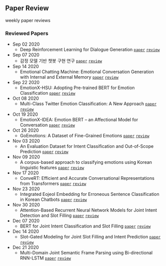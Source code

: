 ## Paper Review
weekly paper reviews

### Reviewed Papers
 - Sep 02 2020
   - Deep Reinforcement Learning for Dialogue Generation [`paper`](https://arxiv.org/pdf/1606.01541.pdf) [`review`](https://github.com/ekgp908/Paper_Review/blob/master/paper/Deep_Reinforcement_Learning_for_Dialogue_Generation.md)
 - Sep 07 2020
   - 감정 모델 기반 챗봇 구현 연구 [`paper`](http://www.riss.kr/search/detail/DetailView.do?p_mat_type=be54d9b8bc7cdb09&control_no=1c8aa0b6069e1616ffe0bdc3ef48d419) [`review`](https://github.com/ekgp908/Paper_Review/blob/master/paper/%EA%B0%90%EC%A0%95_%EB%AA%A8%EB%8D%B8_%EA%B8%B0%EB%B0%98_%EC%B1%97%EB%B4%87_%EA%B5%AC%ED%98%84_%EC%97%B0%EA%B5%AC.md)
 - Sep 14 2020
   - Emotional Chatting Machine: Emotional Conversation Generation with Internal and External Memory [`paper`](https://arxiv.org/pdf/1704.01074.pdf) [`review`](https://github.com/ekgp908/Paper_Review/blob/master/paper/Emotional_Chatting_Machine.md)
 - Sep 22 2020
   - EmotionX-HSU: Adopting Pre-trained BERT for Emotion Classification [`paper`](https://arxiv.org/pdf/1907.09669.pdf) [`review`](https://github.com/ekgp908/Paper_Review/blob/master/paper/EmotionX-HSU.md)
 - Oct 08 2020
   - Multi-Class Twitter Emotion Classification: A New Approach [`paper`](https://www.researchgate.net/publication/269670995_Multi-Class_Twitter_Emotion_Classification_A_New_Approach) [`review`](https://github.com/ekgp908/Paper_Review/blob/master/paper/Multi-Class_Twitter_Emotion_Classification.md)
 - Oct 19 2020
   - EmotionX-IDEA: Emotion BERT – an Affectional Model for Conversation [`paper`](https://arxiv.org/pdf/1908.06264.pdf) [`review`](https://github.com/ekgp908/Paper_Review/blob/master/paper/EmotionX-IDEA.md)
 - Oct 26 2020
   - GoEmotions: A Dataset of Fine-Grained Emotions [`paper`](https://arxiv.org/pdf/2005.00547.pdf) [`review`](https://github.com/ekgp908/Paper_Review/blob/master/paper/GoEmotions.md)
 - Nov 03 2020
   - An Evaluation Dataset for Intent Classification and Out-of-Scope Prediction [`paper`](https://arxiv.org/pdf/1909.02027.pdf) [`review`](https://github.com/ekgp908/Paper_Review/blob/master/paper/An_Evaluation_Dataset_for_Intent_Classification_and_Out-of-Scope_Prediction.md)
 - Nov 09 2020
   - A corpus-based approach to classifying emotions using Korean linguistic features [`paper`](https://link.springer.com/content/pdf/10.1007/s10586-017-0777-8.pdf) [`review`](https://github.com/ekgp908/Paper_Review/blob/master/paper/A_corpus-based_approach_to_classifying_emotions_using_Korean_linguistic_features.md)
 - Nov 17 2020
   - ConveRT: Efficient and Accurate Conversational Representations from Transformers [`paper`](https://arxiv.org/pdf/1911.03688.pdf) [`review`](https://github.com/ekgp908/Paper_Review/blob/master/paper/ConveRT.md)
 - Nov 23 2020
   - Integrated Eojeol Embedding for Erroneous Sentence Classification in Korean Chatbots [`paper`](https://arxiv.org/pdf/2004.05744.pdf) [`review`](https://github.com/ekgp908/Paper_Review/blob/master/paper/Integrated_Eojeol_Embedding_for_Erroneous_Sentence_Classification_in_Korean_Chatbots.md)
 - Nov 30 2020
   - Attention-Based Recurrent Neural Network Models for Joint Intent Detection and Slot Filling [`paper`](https://arxiv.org/pdf/1609.01454.pdf) [`review`](https://github.com/ekgp908/Paper_Review/blob/master/paper/Attention-Based_Recurrent_Neural_Network_Models_for_Joint_Intent_Detection_and_Slot_Filling.md)
 - Dec 07 2020
   - BERT for Joint Intent Classification and Slot Filling [`paper`](https://arxiv.org/pdf/1902.10909.pdf) [`review`](https://github.com/ekgp908/Paper_Review/blob/master/paper/BERT_for_Joint_Intent_Classification_and_Slot_Filling.md)
- Dec 14 2020
   - Slot-Gated Modeling for Joint Slot Filling and Intent Prediction [`paper`](https://www.aclweb.org/anthology/N18-2118.pdf) [`review`](https://github.com/ekgp908/Paper_Review/blob/master/paper/Slot-Gated_Modeling_for_Joint_Slot_Filling_and_Intent_Prediction.md)
- Dec 21 2020
   - Multi-Domain Joint Semantic Frame Parsing using Bi-directional RNN-LSTM [`paper`](https://www.csie.ntu.edu.tw/~yvchen/doc/IS16_MultiJoint.pdf) [`review`](https://github.com/ekgp908/Paper_Review/blob/master/paper/Multi-Domain_Joint_Semantic_Frame_Parsing_using_Bi-directional_RNN-LSTM.md)

